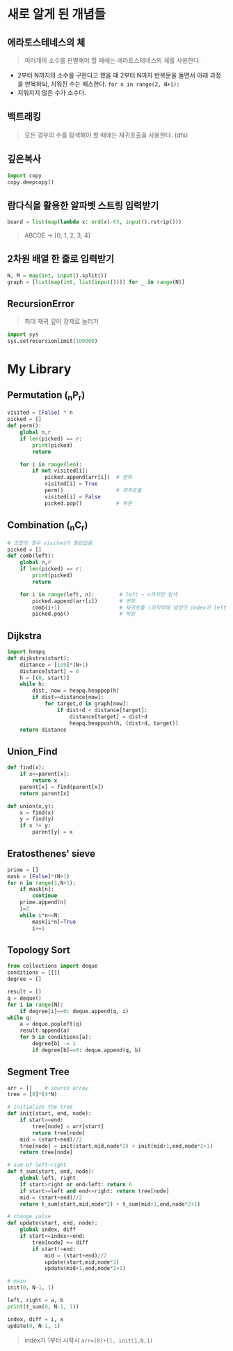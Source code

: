 # 새로 알게 된 개념들

## 에라토스테네스의 체
> 여러개의 소수를 판별해야 할 때에는 에라토스테네스의 체를 사용한다.  
- 2부터 N까지의 소수를 구한다고 했을 때 2부터 N까지 반복문을 돌면서 아래 과정을 반복하되, 지워진 수는 패스한다. `for n in range(2, N+1):`
- 지워지지 않은 수가 소수다.

## 백트래킹
> 모든 경우의 수를 탐색해야 할 때에는 재귀호출을 사용한다. (dfs)
## 깊은복사
```python
import copy
copy.deepcopy()
```

## 람다식을 활용한 알파벳 스트링 입력받기
```python
board = list(map(lambda x: ord(x)-65, input().rstrip()))
```
> ABCDE -> [0, 1, 2, 3, 4]

## 2차원 배열 한 줄로 입력받기
```python
N, M = map(int, input().split())
graph = [list(map(int, list(input()))) for _ in range(N)]
```

## RecursionError
> 최대 재귀 깊이 강제로 늘리기
```python
import sys
sys.setrecursionlimit(100000)
```

# My Library
## Permutation (<sub>n</sub>P<sub>r</sub>)
```python
visited = [False] * n
picked = []
def perm():
    global n,r
    if len(picked) == r:
        print(picked)
        return

    for i in range(len):
        if not visited[i]:
            picked.append(arr[i])  # 변화
            visited[i] = True
            perm()                 # 재귀호출
            visited[i] = False
            picked.pop()           # 복원
```

## Combination (<sub>n</sub>C<sub>r</sub>)
```python
# 조합의 경우 visited가 필요없음
picked = []
def comb(left):
    global n,r
    if len(picked) == r:
        print(picked)
        return

    for i in range(left, n):        # left ~ n까지만 탐색
        picked.append(arr[i])       # 변화
        comb(i+1)                   # 재귀호출 (마지막에 넣었던 index가 left가 된다.)
        picked.pop()                # 복원
```

## Dijkstra
```python
import heapq
def dijkstra(start):
    distance = [1e9]*(N+1)
    distance[start] = 0
    h = [(0, start)]
    while h:
        dist, now = heapq.heappop(h)
        if dist==distance[now]:
            for target,d in graph[now]:
                if dist+d < distance[target]:
                    distance[target] = dist+d
                    heapq.heappush(h, (dist+d, target))
    return distance
```

## Union_Find
```python
def find(x):
    if x==parent[x]:
        return x
    parent[x] = find(parent[x])
    return parent[x]

def union(x,y):
    x = find(x)
    y = find(y)
    if x != y:
        parent[y] = x
```

## Eratosthenes' sieve
```python
prime = []
mask = [False]*(N+1)
for n in range(1,N+1):
    if mask[n]: 
        continue
    prime.append(n)
    i=2
    while i*n<=N:
        mask[i*n]=True
        i+=1
```

## Topology Sort
```python
from collections import deque
conditions = [[]]
degree = []

result = []
q = deque()
for i in range(N): 
    if degree[i]==0: deque.append(q, i)
while q:
    a = deque.popleft(q)
    result.append(a)
    for b in conditions[a]:
        degree[b] -= 1
        if degree[b]==0: deque.append(q, b)
```

## Segment Tree
```python
arr = []    # source array
tree = [0]*(4*N)

# initialize the tree
def init(start, end, node):
    if start==end: 
        tree[node] = arr[start]
        return tree[node]
    mid = (start+end)//2
    tree[node] = init(start,mid,node*2) + init(mid+1,end,node*2+1)
    return tree[node]

# sum of left~right
def t_sum(start, end, node):
    global left, right
    if start>right or end<left: return 0
    if start>=left and end<=right: return tree[node]
    mid = (start+end)//2
    return t_sum(start,mid,node*2) + t_sum(mid+1,end,node*2+1)

# change value
def update(start, end, node):
    global index, diff
    if start<=index<=end:
        tree[node] += diff
        if start!=end:
            mid = (start+end)//2
            update(start,mid,node*2)
            update(mid+1,end,node*2+1)

# main
init(0, N-1, 1)

left, right = a, b
print(t_sum(0, N-1, 1))

index, diff = i, x
update(0, N-1, 1)
```
> index가 1부터 시작시 `arr=[0]+[], init(1,N,1)`